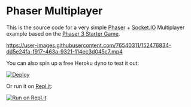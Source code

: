 # Phaser Multiplayer

This is the source code for a very simple [Phaser](https://phaser.io/) + [Socket.IO](https://socket.io/) Multiplayer example based on the [Phaser 3 Starter Game](https://phaser.io/tutorials/making-your-first-phaser-3-game/part1).

https://user-images.githubusercontent.com/76540311/152476834-dd5e24fa-f917-463a-9321-114ec3d045c7.mp4

You can also spin up a free Heroku dyno to test it out:

[![Deploy](https://www.herokucdn.com/deploy/button.png)](https://heroku.com/deploy?template=https://github.com/ryanhlewis/Phaser-Multiplayer)

Or run it on [Repl.it](https://repl.it/):

[![Run on Repl.it](https://repl.it/badge/github/socketio/chat-example)](https://repl.it/github/ryanhlewis/Phaser-Multiplayer)
